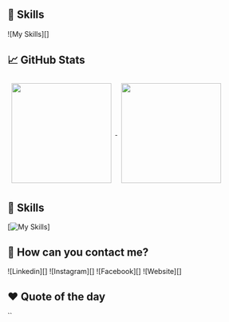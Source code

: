 ## 💼 Skills

![My Skills][]

## 📈 GitHub Stats

<a href="https://github.com/aghounami">
  <img height=200 align="center" style="margin:0.5rem" src="https://github-readme-stats.vercel.app/api?username=aghounami&show_icons=true&theme=tokyonight&card_width=250">
</a>
<a href="https://github.com/aghounami">
  <img height=200 align="center" style="margin:0.5rem" src="https://github-readme-stats.vercel.app/api/top-langs/?username=aghounami&layout=compact&theme=tokyonight&card_width=250">
</a>

## 💼 Skills
[![My Skills](https://skillicons.dev/icons?i=html,css,c,cpp,linux,vscode,figma&c=5&bg=1&tc=1)]

## 📣 How can you contact me?

![Linkedin][]
![Instagram][]
![Facebook][]
![Website][]

## ❤️ Quote of the day

``
